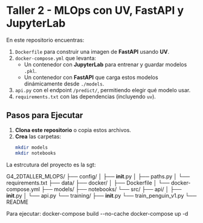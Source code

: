 # Taller 2 - MLOps con UV, FastAPI y JupyterLab

En este repositorio encuentras:

1. `Dockerfile` para construir una imagen de **FastAPI** usando **UV**.
2. `docker-compose.yml` que levanta:
   - Un contenedor con **JupyterLab** para entrenar y guardar modelos `.pkl`.
   - Un contenedor con **FastAPI** que carga estos modelos dinámicamente desde `./models`.
3. `api.py` con el endpoint `/predict/`, permitiendo elegir qué modelo usar.
4. `requirements.txt` con las dependencias (incluyendo `uv`).

## Pasos para Ejecutar

1. **Clona este repositorio** o copia estos archivos.
2. **Crea** las carpetas:  
   ```bash
   mkdir models
   mkdir notebooks

La estrcutura del proyecto es la sgt:

G4_2DTALLER_MLOPS/
├── config/
│   ├── __init__.py
│   ├── paths.py
│   └── requirements.txt
├── data/
├── docker/
│   ├── Dockerfile
│   └── docker-compose.yml
├── models/
├── notebooks/
└── src/
    ├── api/
    │   ├── __init__.py
    │   └── api.py
    └── training/
        ├── __init__.py
        └── train_penguin_v1.py
└── README

Para ejecutar: 
docker-compose build --no-cache
docker-compose up -d